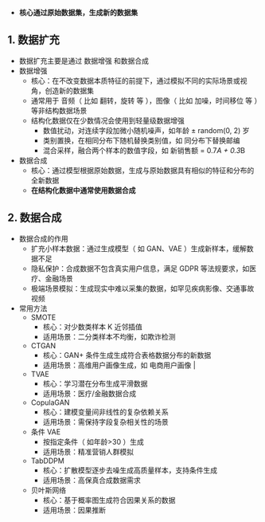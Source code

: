 - **核心通过原始数据集，生成新的数据集**

## 1. 数据扩充

- 数据扩充主要是通过 数据增强 和数据合成
- 数据增强
  - 核心：在不改变数据本质特征的前提下，通过模拟不同的实际场景或视角，创造新的数据集
  - 通常用于 音频（ 比如 翻转，旋转 等 ），图像（ 比如 加噪，时间移位 等 ）等非结构数据场景
  - 结构化数据仅在少数情况会使用到轻量级数据增强
    - 数值扰动，对连续字段加微小随机噪声，如年龄 ± random(0, 2) 岁
    - 类别置换，在相同分布下随机替换类别值，如 同分布下替换邮编
    - 混合采样，融合两个样本的数值字段，如 新销售额 = 0.7*A + 0.3*B
- 数据合成
  - 核心：通过模型根据原始数据，生成与原始数据具有相似的特征和分布的全新数据
  - **在结构化数据中通常使用数据合成**

## 2. 数据合成

- 数据合成的作用
  - 扩充小样本数据：通过生成模型（ 如 GAN、VAE ）生成新样本，缓解数据不足
  - 隐私保护：合成数据不包含真实用户信息，满足 GDPR 等法规要求，如医疗、金融场景
  - 极端场景模拟：生成现实中难以采集的数据，如罕见疾病影像、交通事故视频
- 常用方法
  - SMOTE
    - 核心：对少数类样本 K 近邻插值
    - 适用场景：二分类样本不均衡，如欺诈检测
  - CTGAN
    - 核心：GAN+ 条件生成生成符合表格数据分布的新数据
    - 适用场景：高维用户画像生成，如 电商用户画像 |
  - TVAE
    - 核心：学习潜在分布生成平滑数据
    - 适用场景：医疗/金融数据合成
  - CopulaGAN
    - 核心：建模变量间非线性的复杂依赖关系
    - 适用场景：需保持字段复杂相关性的场景
  - 条件 VAE
    - 按指定条件（ 如年龄>30 ）生成
    - 适用场景：精准营销人群模拟
  - TabDDPM
    - 核心：扩散模型逐步去噪生成高质量样本，支持条件生成
    - 适用场景：高保真合成数据需求
  - 贝叶斯网络
    - 核心：基于概率图生成符合因果关系的数据
    - 适用场景：因果推断
